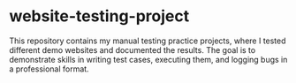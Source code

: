 # website-testing-project
This repository contains my manual testing practice projects, where I tested different demo websites and documented the results. The goal is to demonstrate skills in writing test cases, executing them, and logging bugs in a professional format.
